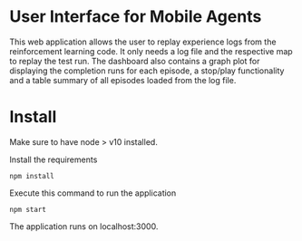 # User Interface for Mobile Agents

This web application allows the user to replay experience logs from the reinforcement learning code. It only needs a log file and the respective map to replay the test run. The dashboard also contains a graph plot for displaying the completion runs for each episode, a stop/play functionality and a table summary of all episodes loaded from the log file.

# Install

Make sure to have node  > v10 installed.

Install the requirements

``npm install``

Execute this command to run the application

``npm start``

The application runs on localhost:3000.
